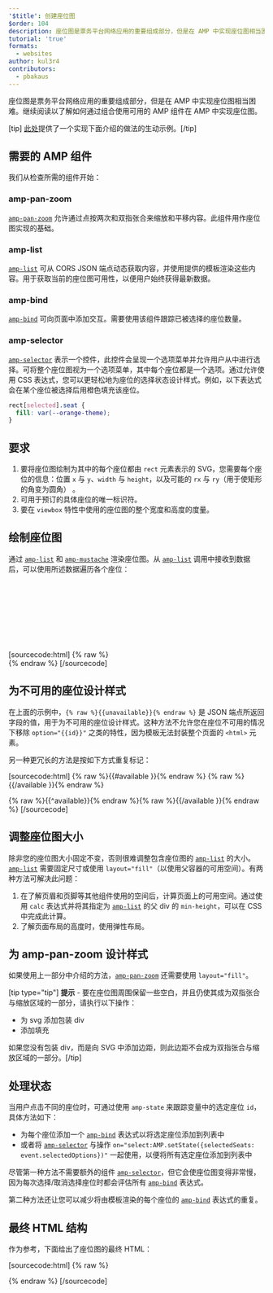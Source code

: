 ```yaml
---
'$title': 创建座位图
$order: 104
description: 座位图是票务平台网络应用的重要组成部分，但是在 AMP 中实现座位图相当困难。继续阅读以了解如何通过组合使用可用的 AMP 组件…
tutorial: 'true'
formats:
  - websites
author: kul3r4
contributors:
  - pbakaus
---
```


座位图是票务平台网络应用的重要组成部分，但是在 AMP 中实现座位图相当困难。继续阅读以了解如何通过组合使用可用的 AMP 组件在 AMP 中实现座位图。

[tip] [此处](../../../documentation/examples/documentation/SeatMap.html)提供了一个实现下面介绍的做法的生动示例。[/tip]

## 需要的 AMP 组件

我们从检查所需的组件开始：

### amp-pan-zoom

[`amp-pan-zoom`](../../../documentation/components/reference/amp-pan-zoom.md) 允许通过点按两次和双指张合来缩放和平移内容。此组件用作座位图实现的基础。

### amp-list

[`amp-list`](../../../documentation/components/reference/amp-list.md) 可从 CORS JSON 端点动态获取内容，并使用提供的模板渲染这些内容。用于获取当前的座位图可用性，以便用户始终获得最新数据。

### amp-bind

[`amp-bind`](../../../documentation/components/reference/amp-bind.md) 可向页面中添加交互。需要使用该组件跟踪已被选择的座位数量。

### amp-selector

[`amp-selector`](../../../documentation/components/reference/amp-selector.md) 表示一个控件，此控件会呈现一个选项菜单并允许用户从中进行选择。可将整个座位图视为一个选项菜单，其中每个座位都是一个选项。通过允许使用 CSS 表达式，您可以更轻松地为座位的选择状态设计样式。例如，以下表达式会在某个座位被选择后用橙色填充该座位。

```css
rect[selected].seat {
  fill: var(--orange-theme);
}
```

## 要求

1. 要将座位图绘制为其中的每个座位都由 `rect` 元素表示的 SVG，您需要每个座位的信息：位置 `x` 与 `y`、`width` 与 `height`，以及可能的 `rx` 与 `ry`（用于使矩形的角变为圆角） 。
2. 可用于预订的具体座位的唯一标识符。
3. 要在 `viewbox` 特性中使用的座位图的整个宽度和高度的度量。

## 绘制座位图

通过 [`amp-list`](../../../documentation/components/reference/amp-list.md) 和 [`amp-mustache`](../../../documentation/components/reference/amp-mustache.md) 渲染座位图。从 [`amp-list`](../../../documentation/components/reference/amp-list.md) 调用中接收到数据后，可以使用所述数据遍历各个座位：

[sourcecode:html]
{% raw %}<svg preserveAspectRatio="xMidYMin slice" viewBox="0 0 {{width}} {{height}}">
{{#seats}}
<rect option="{{id}}" role="button" tabindex="0" class="seat {{unavailable}}" x="{{x}}" y="{{y}}" width="{{width}}" height="{{height}}" rx="{{rx}}" ry="{{ry}}"/>
{{/seats}}
</svg>{% endraw %}
[/sourcecode]

## 为不可用的座位设计样式

在上面的示例中，`{% raw %}{{unavailable}}{% endraw %}` 是 JSON 端点所返回字段的值，用于为不可用的座位设计样式。这种方法不允许您在座位不可用的情况下移除 `option="{{id}}"` 之类的特性，因为模板无法封装整个页面的 `<html>` 元素。

另一种更冗长的方法是按如下方式重复标记：

[sourcecode:html]
{% raw %}{{#available }}{% endraw %}
<rect option="{{id}}" role="button" tabindex="0" class="seat" x="{{x}}" y="{{y}}" width="{{width}}" height="{{height}}" rx="{{rx}}" ry="{{ry}}"/>{% raw %}{{/available }}{% endraw %}

{% raw %}{{^available}}{% endraw %}<rect role="button" tabindex="0" class="seat unavailable" x="{{x}}" y="{{y}}" width="{{width}}" height="{{height}}" rx="{{rx}}" ry="{{ry}}"/>{% raw %}{{/available }}{% endraw %}
[/sourcecode]

## 调整座位图大小

除非您的座位图大小固定不变，否则很难调整包含座位图的 [`amp-list`](../../../documentation/components/reference/amp-list.md) 的大小。[`amp-list`](../../../documentation/components/reference/amp-list.md) 需要固定尺寸或使用 `layout="fill"`（以使用父容器的可用空间）。有两种方法可解决此问题：

1. 在了解页眉和页脚等其他组件使用的空间后，计算页面上的可用空间。通过使用 `calc` 表达式并将其指定为 [`amp-list`](../../../documentation/components/reference/amp-list.md) 的父 div 的 `min-height`，可以在 CSS 中完成此计算。
2. 了解页面布局的高度时，使用弹性布局。

## 为 amp-pan-zoom 设计样式

如果使用上一部分中介绍的方法，[`amp-pan-zoom`](../../../documentation/components/reference/amp-pan-zoom.md) 还需要使用 `layout="fill"`。

[tip type="tip"] **提示** - 要在座位图周围保留一些空白，并且仍使其成为双指张合与缩放区域的一部分，请执行以下操作：

- 为 svg 添加包装 div
- 添加填充

如果您没有包装 div，而是向 SVG 中添加边距，则此边距不会成为双指张合与缩放区域的一部分。[/tip]

## 处理状态

当用户点击不同的座位时，可通过使用 `amp-state` 来跟踪变量中的选定座位 `id`，具体方法如下：

- 为每个座位添加一个 [`amp-bind`](../../../documentation/components/reference/amp-bind.md) 表达式以将选定座位添加到列表中
- 或者将 [`amp-selector`](../../../documentation/components/reference/amp-selector.md) 与操作 `on="select:AMP.setState({selectedSeats: event.selectedOptions})"` 一起使用，以便将所有选定座位添加到列表中

尽管第一种方法不需要额外的组件 [`amp-selector`](../../../documentation/components/reference/amp-selector.md)，但它会使座位图变得非常慢，因为每次选择/取消选择座位时都会评估所有 [`amp-bind`](../../../documentation/components/reference/amp-bind.md) 表达式。

第二种方法还让您可以减少将由模板渲染的每个座位的 [`amp-bind`](../../../documentation/components/reference/amp-bind.md) 表达式的重复。

## 最终 HTML 结构

作为参考，下面给出了座位图的最终 HTML：

[sourcecode:html]
{% raw %}<div class="seatmap-container">
<amp-list layout="fill" src="/json/seats.json" binding="no" items="." single-item noloading>
<template type="amp-mustache">
<amp-pan-zoom layout="fill" class="seatmap">
<amp-selector multiple on="select:AMP.setState({
          selectedSeats: event.selectedOptions
        })" layout="fill">
<div class="svg-container">
<svg preserveAspectRatio="xMidYMin slice" viewBox="0 0 {{width}} {{height}}">
{{#seats}}
<rect option="{{id}}" role="button"
               tabindex="0" class="seat {{unavailable}}"
              x="{{x}}" y="{{y}}"
              width="{{width}}" height="{{height}}"
              rx="{{rx}}" ry="{{ry}}"/>
{{/seats}}
</svg>
</div>
</amp-selector>
</amp-pan-zoom>
</template>
</amp-list>

</div>{% endraw %}
[/sourcecode]
